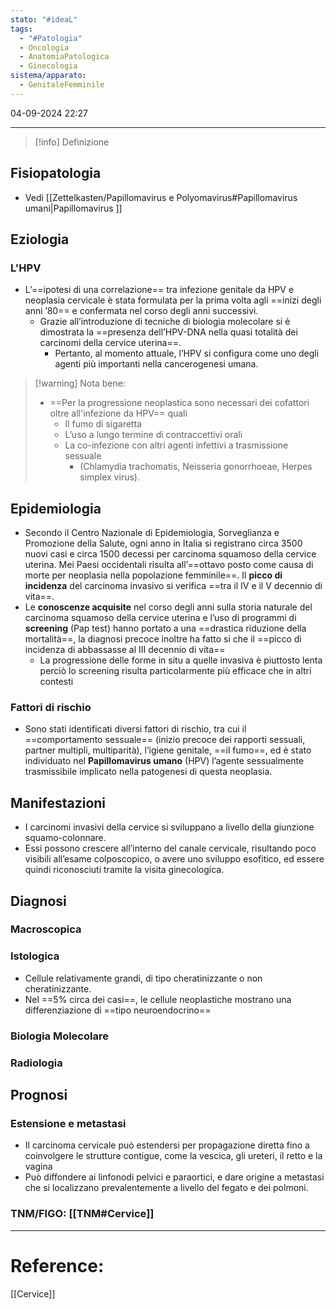 ```yaml
---
stato: "#ideaL"
tags:
  - "#Patologia"
  - Oncologia
  - AnatomiaPatologica
  - Ginecologia
sistema/apparato:
  - GenitaleFemminile
---
```

04-09-2024 22:27

--- 

>[!info] Definizione
>

## Fisiopatologia
- Vedi [[Zettelkasten/Papillomavirus e Polyomavirus#Papillomavirus umani|Papillomavirus ]]
## Eziologia
### L'HPV 
- L’==ipotesi di una correlazione== tra infezione genitale da HPV e neoplasia cervicale è stata formulata per la prima volta agli ==inizi degli anni ’80== e confermata nel corso degli anni successivi.
	- Grazie all’introduzione di tecniche di biologia molecolare si è dimostrata la ==presenza dell’HPV-DNA nella quasi totalità dei carcinomi della cervice uterina==. 
		- Pertanto, al momento attuale, l’HPV si configura come uno degli agenti più importanti nella cancerogenesi umana.
>[!warning] Nota bene:
>- ==Per la progressione neoplastica sono necessari dei cofattori oltre all'infezione da HPV== quali 
> 	- Il fumo di sigaretta
> 	- L’uso a lungo termine di contraccettivi orali 
> 	- La co-infezione con altri agenti infettivi a trasmissione sessuale 
> 		- (Chlamydia trachomatis, Neisseria gonorrhoeae, Herpes simplex virus). 

## Epidemiologia
- Secondo il Centro Nazionale di Epidemiologia, Sorveglianza e Promozione della Salute, ogni anno in Italia si registrano circa 3500 nuovi casi e circa 1500 decessi per carcinoma squamoso della cervice uterina. Mei Paesi occidentali risulta all’==ottavo posto come causa di morte per neoplasia nella popolazione femminile==. Il **picco di incidenza** del carcinoma invasivo si verifica ==tra il IV e il V decennio di vita==. 
- Le **conoscenze acquisite** nel corso degli anni sulla storia naturale del carcinoma squamoso della cervice uterina e l’uso di programmi di **screening** (Pap test) hanno portato a una ==drastica riduzione della mortalità==, la diagnosi precoce inoltre ha fatto si che il ==picco di incidenza di abbassasse al III decennio di vita==
	- La progressione delle forme in situ a quelle invasiva è piuttosto lenta perciò lo screening risulta particolarmente più efficace che in altri contesti
### Fattori di rischio
- Sono stati identificati diversi fattori di rischio, tra cui il ==comportamento sessuale== (inizio precoce dei rapporti sessuali, partner multipli, multiparità), l’igiene genitale, ==il fumo==, ed è stato individuato nel **Papillomavirus umano** (HPV) l’agente sessualmente trasmissibile implicato nella patogenesi di questa neoplasia. 
## Manifestazioni
- I carcinomi invasivi della cervice si sviluppano a livello della giunzione squamo-colonnare.
- Essi possono crescere all’interno del canale cervicale, risultando poco visibili all’esame colposcopico, o avere uno sviluppo esofitico, ed essere quindi riconosciuti tramite la visita ginecologica. 

## Diagnosi
### Macroscopica
### Istologica
- Cellule relativamente grandi, di tipo cheratinizzante o non cheratinizzante. 
- Nel ==5% circa dei casi==, le cellule neoplastiche mostrano una differenziazione di ==tipo neuroendocrino==
### Biologia Molecolare
### Radiologia
## Prognosi
### Estensione e metastasi
- Il carcinoma cervicale può estendersi per propagazione diretta fino a coinvolgere le strutture contigue, come la vescica, gli ureteri, il retto e la vagina
- Può diffondere ai linfonodi pelvici e paraortici, e dare origine a metastasi che si localizzano prevalentemente a livello del fegato e dei polmoni.
### TNM/FIGO: [[TNM#Cervice]]






--- 
# Reference:
[[Cervice]]